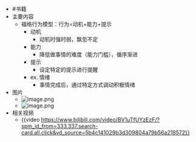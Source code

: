 - #书籍
- 主要内容
	- 福格行为模型：行为=动机+能力+提示
		- 动机
			- 动机时强时弱，飘忽不定
		- 能力
			- 降低做事情的难度（能力门槛），循序渐进
		- 提示
			- 设定特定的提示进行提醒
		- ex. 情绪
			- 事情完成后，通过特定方式调动积极情绪
- 图片
	- ![image.png](../assets/image_1757335448318_0.png)
	- ![image.png](../assets/image_1757335317398_0.png)
- 相关视频
	- {{video https://www.bilibili.com/video/BV1uTfUYzEzF/?spm_id_from=333.337.search-card.all.click&vd_source=5b4c141029b3d309804a79b56a218572}}